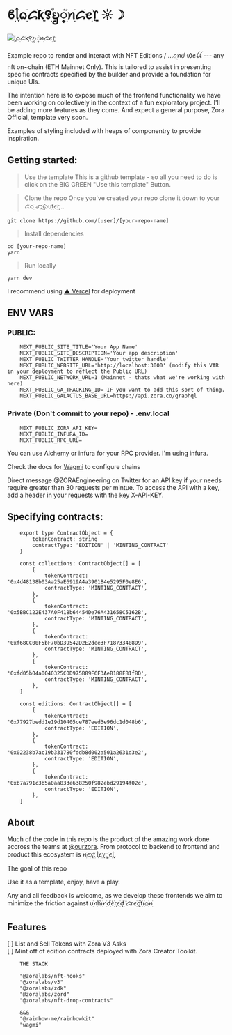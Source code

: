 # ϐׁׅ֒ᥣׁׅ֪ᨵׁׅᝯׁƙׁׅ֑꯱ׁׅ֒ᨮ꫶ׁׅ֮ꪀׁׅᝯׁꫀׁׅܻ᥅ ☼☽

![ׁׅ֒ᥣׁׅ֪ᨵׁׅᝯׁƙׁׅ֑꯱ׁׅ֒ᨮ꫶ׁׅ֮ꪀׁׅᝯׁꫀׁׅܻ᥅](https://db13.mypinata.cloud/ipfs/QmYmeLSKkkes8NH7uM8fJNkdSq7txsHMXZaFmbWQ8cxV6D)

Example repo to render and interact with NFT Editions / ...ꪖꪀᦔ ᭙ꫀꪶꪶ --- any nft on~chain (ETH Mainnet Only). This is tailored to assist in presenting specific contracts specified by the builder and provide a foundation for unique UIs.

The intention here is to expose much of the frontend functionality we have been working on collectively in the context of a fun exploratory project. I'll be adding more features as they come. And expect a general purpose, Zora Official, template very soon.

Examples of styling included with heaps of componentry to provide inspiration.

## Getting started:

> Use the template
> This is a github template - so all you need to do is click on the BIG GREEN "Use this template" Button.

> Clone the repo
> Once you've created your repo clone it down to your ᝯׁᨵׁׅ ꩇׁׅ݊℘υׁׅtׁׅꫀׁׅܻr...

```
git clone https://github.com/[user]/[your-repo-name]
```

> Install dependencies

```
cd [your-repo-name]
yarn
```

> Run locally

```
yarn dev
```

I recommend using [▲ Vercel](https://vercel.com/) for deployment

## ENV VARS

### PUBLIC:

```
    NEXT_PUBLIC_SITE_TITLE='Your App Name'
    NEXT_PUBLIC_SITE_DESCRIPTION='Your app description'
    NEXT_PUBLIC_TWITTER_HANDLE='Your twitter handle'
    NEXT_PUBLIC_WEBSITE_URL='http://localhost:3000' (modify this VAR in your deployment to reflect the Public URL)
    NEXT_PUBLIC_NETWORK_URL=1 (Mainnet - thats what we're working with here)
    NEXT_PUBLIC_GA_TRACKING_ID= IF you want to add this sort of thing.
    NEXT_PUBLIC_GALACTUS_BASE_URL=https://api.zora.co/graphql
```

### Private (Don't commit to your repo) - .env.local

```
    NEXT_PUBLIC_ZORA_API_KEY=
    NEXT_PUBLIC_INFURA_ID=
    NEXT_PUBLIC_RPC_URL=
```

You can use Alchemy or infura for your RPC provider. I'm using infura.

Check the docs for [Wagmi](https://wagmi.sh/docs/providers/configuring-chains) to configure chains

Direct message @ZORAEngineering on Twitter for an API key if your needs require greater than 30 requests per mintue. To access the API with a key, add a header in your requests with the key X-API-KEY.

## Specifying contracts:

```
    export type ContractObject = {
        tokenContract: string
        contractType: 'EDITION' | 'MINTING_CONTRACT'
    }

    const collections: ContractObject[] = [
        {
            tokenContract: '0x4d48138b03Aa25aE6919A4a3901B4e5295F0e8E6',
            contractType: 'MINTING_CONTRACT',
        },
        {
            tokenContract: '0x5BBC122E437A0F418b64454De76A431658C5162B',
            contractType: 'MINTING_CONTRACT',
        },
        {
            tokenContract: '0xf68CC00F5bF70bD39542D2E2dee3F718733408D9',
            contractType: 'MINTING_CONTRACT',
        },
        {
            tokenContract: '0xfd05b04a0040325C0D975B89F6F3AeB188FB1fBD',
            contractType: 'MINTING_CONTRACT',
        },
    ]

    const editions: ContractObject[] = [
        {
            tokenContract: '0x77927bedd1e19d10405ce787eed3e96dc1d048b6',
            contractType: 'EDITION',
        },
        {
            tokenContract: '0x02238b7ac19b331780fddb8d002a501a2631d3e2',
            contractType: 'EDITION',
        },
        {
            tokenContract: '0xb7a791c3b5a0aa833e638250f982ebd29194f02c',
            contractType: 'EDITION',
        },
    ]
```

## About

Much of the code in this repo is the product of the amazing work done accross the teams at [@ourzora](https://github.com/ourzora/zora-co). From protocol to backend to frontend and product this ecosystem is ꪀׁׅꫀׁׅܻ᥊ׁׅtׁׅ ᥣׁׅ֪ꫀׁׅܻ᥎꫶ׁׅꫀׁׅܻᥣׁׅ֪.

The goal of this repo

Use it as a template, enjoy, have a play.

Any and all feedback is welcome, as we develop these frontends we aim to minimize the friction against υׁׅꪀׁׅhׁׅ֮ꪱׁׅꪀׁׅժׁׅ݊ꫀׁׅܻrꫀׁׅܻժׁׅ݊ ᝯׁrꫀׁׅܻɑׁׅ֮tׁׅꪱׁׅᨵׁׅꪀׁׅ

## Features

[ ] List and Sell Tokens with Zora V3 Asks  
[ ] Mint off of edition contracts deployed with Zora Creator Toolkit.

```
    THE STACK

    "@zoralabs/nft-hooks"
    "@zoralabs/v3"
    "@zoralabs/zdk"
    "@zoralabs/zord"
    "@zoralabs/nft-drop-contracts"

    &&&
    "@rainbow-me/rainbowkit"
    "wagmi"

```
